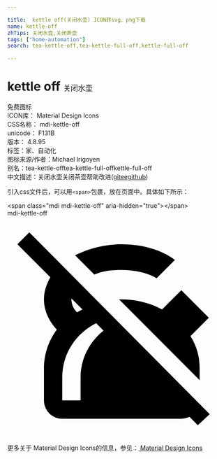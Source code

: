 ```yaml
---

title:  kettle off(关闭水壶) ICON转svg、png下载
name: kettle-off
zhTips: 关闭水壶,关闭茶壶
tags: ["home-automation"]
search: tea-kettle-off,tea-kettle-full-off,kettle-full-off

---
```


# kettle off  <small style="font-size: 60%;font-weight: 100">关闭水壶</small>


<div class="detail-page">
<p>
<span><span class="badge-success badge">免费图标</span> </span>
<br/>
<span>
ICON库：
<span class="badge-secondary badge">Material Design Icons</span> 
</span>
<br/>
<span>
CSS名称：
<span class="badge-secondary badge">mdi-kettle-off</span> 
</span>
<br/>
<span>
unicode：
<span class="badge-secondary badge">F131B</span> 
<copy-btn content='F131B' btn-title=""></copy-btn>
<copy-btn :content='String.fromCodePoint(parseInt("F131B", 16))' btn-title="复制U"></copy-btn>
</span>
<br/>
<span>
版本：
<span class="badge-secondary badge">4.8.95</span> 
</span><br/><span>标签：<span class="badge-light badge"><router-link to="/tags/home-automation.html">家、自动化</router-link></span></span>
<br/>
<span>图标来源/作者：<span class="badge-light badge">Michael Irigoyen</span></span> 
<br/>
<span>别名：<span class="badge-light badge">tea-kettle-off</span><span class="badge-light badge">tea-kettle-full-off</span><span class="badge-light badge">kettle-full-off</span></span><br/><span class="zh-detail">中文描述：<span class="badge-primary badge">关闭水壶</span><span class="badge-primary badge">关闭茶壶</span><span class="help-link"><span>帮助改进</span>(<a href="https://gitee.com/liuwave/icon-helper/edit/master/json/material/kettle-off.json" target="_blank" rel="noopener noreferrer">gitee</a><a href="https://github.com/liuwave/icon-helper/edit/master/json/material/kettle-off.json" target="_blank" rel="noopener noreferrer">github</a></span>)</span><br/>
</p>
</div>
<div class="alert alert-dark">
  <i class="mdi mdi-kettle-off mdi-48px"></i>
  <i class="mdi mdi-kettle-off mdi-36px"></i>
  <i class="mdi mdi-kettle-off mdi-24px"></i>
  <i class="mdi mdi-kettle-off mdi-18px"></i>
</div>
<div>
  <p>引入css文件后，可以用<code>&lt;span&gt;</code>包裹，放在页面中。具体如下所示：    
  </p>
  <div class="alert alert-primary" style="font-size: 14px">
    &lt;span class="mdi mdi-kettle-off" aria-hidden="true"&gt;&lt;/span&gt;
    <copy-btn content='<span class="mdi mdi-kettle-off" aria-hidden="true"></span>'></copy-btn>
  </div>
  <div class="alert alert-secondary">
    <i class="mdi mdi-kettle-off"
    style="font-size: 24px"
    aria-hidden="true"></i> mdi-kettle-off
    <copy-btn content="mdi-kettle-off" btn-title="复制图标名称"></copy-btn>
  </div>
</div>
<div id="svg" class="svg-wrap">
<svg xmlns="http://www.w3.org/2000/svg" viewBox="0 0 24 24"><path d="M22.1 21.5L2.4 1.7L1.1 3L4.7 6.6C4.3 7.3 4 8.1 4 9C4 10.2 4.5 11.3 5.4 12.3C4.5 13.5 4 15 4 16.5V20C4 21.1 4.9 22 6 22H19C19.3 22 19.6 21.9 19.9 21.8L20.8 22.7L22.1 21.5M8.2 10.1L7.6 10.4C7.2 10 7 9.5 7 9V8.9L8.2 10.1M8 17.5V20H6V17.5C6 14.9 7.5 12.7 9.7 11.6L10.5 12.4C9 13.6 8 15.4 8 17.5M16.9 10.1L19 8L22 11L20 13C20.7 14.1 21 15.3 21 16.5V17.8L12.2 9H12.5C14 9 15.6 9.4 16.9 10.1M9.5 6.3L7.4 4.2C8.8 3.5 10.6 3 12.5 3C14.7 3 16.8 3.6 18.3 4.7L16.3 6.7C15.3 6.1 13.9 5.8 12.5 5.8C11.4 5.8 10.4 5.9 9.5 6.3Z" /></svg>
</div>
<detail full-name='mdi-kettle-off'></detail>
    
<div><p>更多关于 Material Design Icons的信息，参见：<a target="_blank" href="https://iconhelper.cn/material.html"> Material Design Icons</a>
</p></div>
